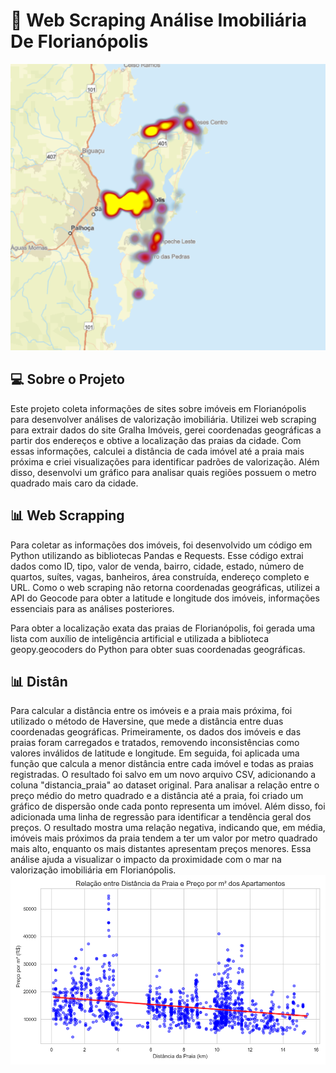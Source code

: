 # 🏨 Web Scraping Análise Imobiliária De Florianópolis
![Mapa de Calor](https://github.com/RodrigoJacquesW/WebScraping-Analise-Imobiliaria-Florianopolis/blob/main/Gráficos/Mapa%20de%20calor%20R%24%20por%20M²%20Apartamentos%20Florianópolis.PNG)
## 💻 Sobre o Projeto
Este projeto coleta informações de sites sobre imóveis em Florianópolis para desenvolver análises de valorização imobiliária. Utilizei web scraping para extrair dados do site Gralha Imóveis, gerei coordenadas geográficas a partir dos endereços e obtive a localização das praias da cidade. Com essas informações, calculei a distância de cada imóvel até a praia mais próxima e criei visualizações para identificar padrões de valorização. Além disso, desenvolvi um gráfico para analisar quais regiões possuem o metro quadrado mais caro da cidade.

## 📊 Web Scrapping
Para coletar as informações dos imóveis, foi desenvolvido um código em Python utilizando as bibliotecas Pandas e Requests. Esse código extrai dados como ID, tipo, valor de venda, bairro, cidade, estado, número de quartos, suítes, vagas, banheiros, área construída, endereço completo e URL. Como o web scraping não retorna coordenadas geográficas, utilizei a API do Geocode para obter a latitude e longitude dos imóveis, informações essenciais para as análises posteriores. 

Para obter a localização exata das praias de Florianópolis, foi gerada uma lista com auxílio de inteligência artificial e utilizada a biblioteca geopy.geocoders do Python para obter suas coordenadas geográficas.

## 📊 Distân
Para calcular a distância entre os imóveis e a praia mais próxima, foi utilizado o método de Haversine, que mede a distância entre duas coordenadas geográficas. Primeiramente, os dados dos imóveis e das praias foram carregados e tratados, removendo inconsistências como valores inválidos de latitude e longitude. Em seguida, foi aplicada uma função que calcula a menor distância entre cada imóvel e todas as praias registradas. O resultado foi salvo em um novo arquivo CSV, adicionando a coluna "distancia_praia" ao dataset original.
Para analisar a relação entre o preço médio do metro quadrado e a distância até a praia, foi criado um gráfico de dispersão onde cada ponto representa um imóvel. Além disso, foi adicionada uma linha de regressão para identificar a tendência geral dos preços. O resultado mostra uma relação negativa, indicando que, em média, imóveis mais próximos da praia tendem a ter um valor por metro quadrado mais alto, enquanto os mais distantes apresentam preços menores. Essa análise ajuda a visualizar o impacto da proximidade com o mar na valorização imobiliária em Florianópolis.
![Gráfico Preço Médio x Distância](https://github.com/RodrigoJacquesW/WebScraping-Analise-Imobiliaria-Florianopolis/blob/main/Gráficos/Gráfico%20de%20Preço%20médio%20x%20distância%20Praia%20com%20linha%20de%20regressão%20Linear.png)
